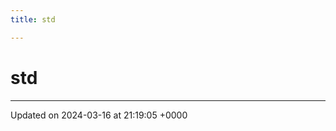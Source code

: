 ```yaml
---
title: std

---
```


# std








-------------------------------

Updated on 2024-03-16 at 21:19:05 +0000